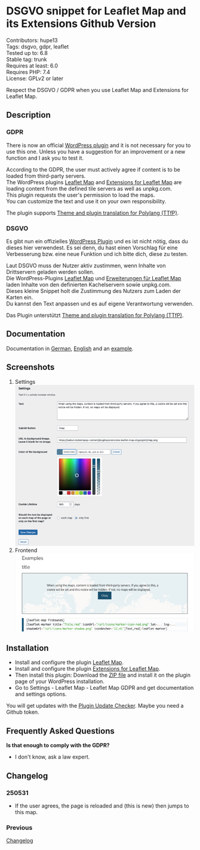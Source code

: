 # DSGVO snippet for Leaflet Map and its Extensions Github Version

Contributors: hupe13  
Tags: dsgvo, gdpr, leaflet  
Tested up to: 6.8  
Stable tag: trunk  
Requires at least: 6.0  
Requires PHP: 7.4  
License: GPLv2 or later  

Respect the DSGVO / GDPR when you use Leaflet Map and Extensions for Leaflet Map.

## Description

### GDPR

There is now an official [WordPress plugin](https://wordpress.org/plugins/dsgvo-leaflet-map/) and it is not necessary for you to use this one. Unless you have a suggestion for an improvement or a new function and I ask you to test it.

According to the GDPR, the user must actively agree if content is to be loaded from third-party servers.  
The WordPress plugins <a href="https://wordpress.org/plugins/leaflet-map/">Leaflet Map</a> and <a href="https://wordpress.org/plugins/extensions-leaflet-map/">Extensions for Leaflet Map</a> are loading content from the defined tile servers as well as unpkg.com.  
This plugin requests the user's permission to load the maps.  
You can customize the text and use it on your own responsibility.

The plugin supports <a href="https://wordpress.org/plugins/theme-translation-for-polylang/">Theme and plugin translation for Polylang (TTfP)</a>.

### DSGVO

Es gibt nun ein offizielles [WordPress Plugin](https://de.wordpress.org/plugins/dsgvo-leaflet-map/) und es ist nicht nötig, dass du dieses hier verwendest. Es sei denn, du hast einen Vorschlag für eine Verbesserung bzw. eine neue Funktion und ich bitte dich, diese zu testen.

Laut DSGVO muss der Nutzer aktiv zustimmen, wenn Inhalte von Drittservern geladen werden sollen.  
Die WordPress-Plugins [Leaflet Map](https://de.wordpress.org/plugins/leaflet-map/) und [Erweiterungen für Leaflet Map](https://de.wordpress.org/plugins/extensions-leaflet-map/) laden Inhalte von den definierten Kachelservern sowie unpkg.com.  
Dieses kleine Snippet holt die Zustimmung des Nutzers zum Laden der Karten ein.  
Du kannst den Text anpassen und es auf eigene Verantwortung verwenden.  

Das Plugin unterstützt <a href="https://wordpress.org/plugins/theme-translation-for-polylang/">Theme and plugin translation for Polylang (TTfP)</a>.

## Documentation

Documentation in <a href="https://leafext.de/doku/dsgvo/">German</a>, <a href="https://leafext.de/en/doku/dsgvo/">English</a> and an <a href="https://leafext.de/extra/dsgvo-example/">example</a>.

## Screenshots

1. Settings <br>![Settings](.wordpress-org/screenshot-1.png)
2. Frontend <br>![Frontend](.wordpress-org/screenshot-2.png)

## Installation

* Install and configure the plugin <a href="https://wordpress.org/plugins/leaflet-map/">Leaflet Map</a>.
* Install and configure the plugin <a href="https://wordpress.org/plugins/extensions-leaflet-map/">Extensions for Leaflet Map</a>.
* Then install this plugin: Download the <a href="https://github.com/hupe13/extensions-leaflet-map-dsgvo/archive/refs/heads/main.zip">ZIP file</a> and install it on the plugin page of your WordPress installation.
* Go to Settings - Leaflet Map - Leaflet Map GDPR and get documentation and settings options.

You will get updates with the [Plugin Update Checker](https://github.com/YahnisElsts/plugin-update-checker).
Maybe you need a Github token.

## Frequently Asked Questions

**Is that enough to comply with the GDPR?**

* I don't know, ask a law expert.

## Changelog

###  250531

* If the user agrees, the page is reloaded and (this is new) then jumps to this map.

### Previous

[Changelog](https://github.com/hupe13/extensions-leaflet-map-dsgvo/blob/main/changes.md)
